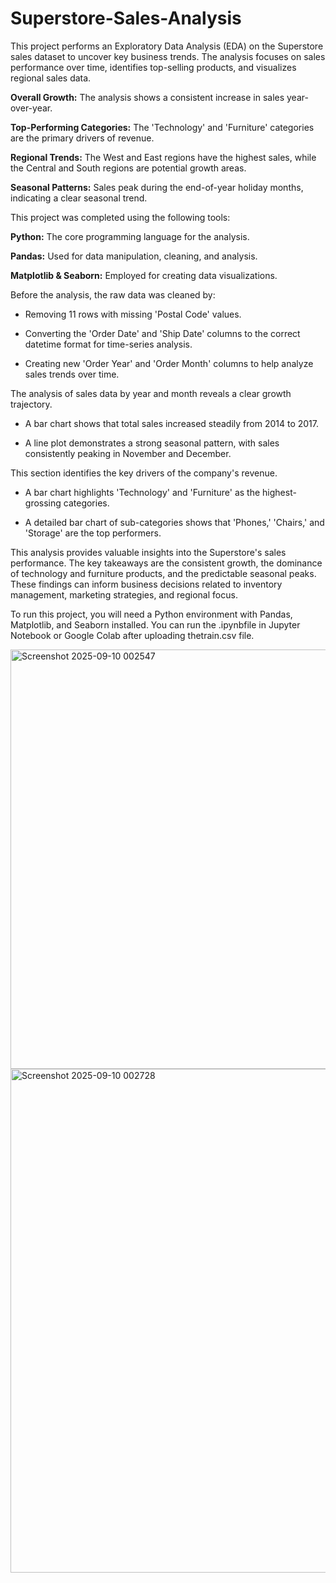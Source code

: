 # Superstore-Sales-Analysis
This project performs an Exploratory Data Analysis (EDA) on the Superstore sales dataset to uncover key business trends. The analysis focuses on sales performance over time, identifies top-selling products, and visualizes regional sales data.

**Overall Growth:** The analysis shows a consistent increase in sales year-over-year.

**Top-Performing Categories:** The 'Technology' and 'Furniture' categories are the primary drivers of revenue.

**Regional Trends:** The West and East regions have the highest sales, while the Central and South regions are potential growth areas.

**Seasonal Patterns:** Sales peak during the end-of-year holiday months, indicating a clear seasonal trend.

This project was completed using the following tools:

**Python:** The core programming language for the analysis.

**Pandas:** Used for data manipulation, cleaning, and analysis.

**Matplotlib & Seaborn:** Employed for creating data visualizations.

Before the analysis, the raw data was cleaned by:

  - Removing 11 rows with missing 'Postal Code' values.

  - Converting the 'Order Date' and 'Ship Date' columns to the correct datetime format for time-series analysis.

  - Creating new 'Order Year' and 'Order Month' columns to help analyze sales trends over time.

The analysis of sales data by year and month reveals a clear growth trajectory.

  - A bar chart shows that total sales increased steadily from 2014 to 2017.

  - A line plot demonstrates a strong seasonal pattern, with sales consistently peaking in November and December.

This section identifies the key drivers of the company's revenue.

 - A bar chart highlights 'Technology' and 'Furniture' as the highest-grossing categories.

 - A detailed bar chart of sub-categories shows that 'Phones,' 'Chairs,' and 'Storage' are the top performers.

This analysis provides valuable insights into the Superstore's sales performance. The key takeaways are the consistent growth, the dominance of technology and furniture products, and the predictable seasonal peaks. These findings can inform business decisions related to inventory management, marketing strategies, and regional focus.

To run this project, you will need a Python environment with Pandas, Matplotlib, and Seaborn installed. You can run the .ipynbfile in Jupyter Notebook or Google Colab after uploading thetrain.csv file.

<img width="1199" height="671" alt="Screenshot 2025-09-10 002547" src="https://github.com/user-attachments/assets/451826a2-26f6-4890-9250-8e81e2cdedab" />

<img width="1311" height="806" alt="Screenshot 2025-09-10 002728" src="https://github.com/user-attachments/assets/c17e7c6a-3b48-4de0-937e-e38d37e0b1de" />





